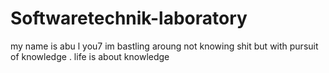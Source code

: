 # Softwaretechnik-laboratory

my name is abu l you7 im bastling aroung not knowing shit but with pursuit of knowledge . life is about knowledge 

